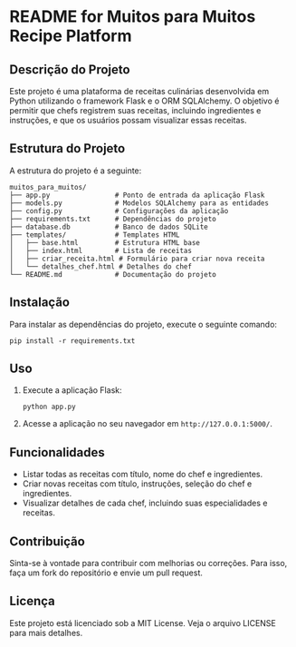 # README for Muitos para Muitos Recipe Platform

## Descrição do Projeto
Este projeto é uma plataforma de receitas culinárias desenvolvida em Python utilizando o framework Flask e o ORM SQLAlchemy. O objetivo é permitir que chefs registrem suas receitas, incluindo ingredientes e instruções, e que os usuários possam visualizar essas receitas.

## Estrutura do Projeto
A estrutura do projeto é a seguinte:

```
muitos_para_muitos/
├── app.py                # Ponto de entrada da aplicação Flask
├── models.py             # Modelos SQLAlchemy para as entidades
├── config.py             # Configurações da aplicação
├── requirements.txt      # Dependências do projeto
├── database.db           # Banco de dados SQLite
├── templates/            # Templates HTML
│   ├── base.html         # Estrutura HTML base
│   ├── index.html        # Lista de receitas
│   ├── criar_receita.html # Formulário para criar nova receita
│   └── detalhes_chef.html # Detalhes do chef
└── README.md             # Documentação do projeto
```

## Instalação
Para instalar as dependências do projeto, execute o seguinte comando:

```
pip install -r requirements.txt
```

## Uso
1. Execute a aplicação Flask:
   ```
   python app.py
   ```
2. Acesse a aplicação no seu navegador em `http://127.0.0.1:5000/`.

## Funcionalidades
- Listar todas as receitas com título, nome do chef e ingredientes.
- Criar novas receitas com título, instruções, seleção do chef e ingredientes.
- Visualizar detalhes de cada chef, incluindo suas especialidades e receitas.

## Contribuição
Sinta-se à vontade para contribuir com melhorias ou correções. Para isso, faça um fork do repositório e envie um pull request.

## Licença
Este projeto está licenciado sob a MIT License. Veja o arquivo LICENSE para mais detalhes.